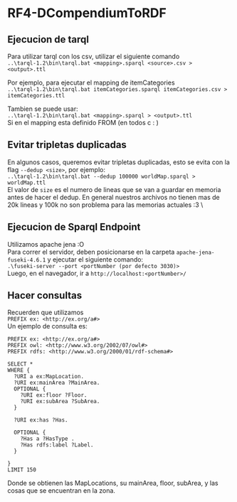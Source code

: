 # RF4-DCompendiumToRDF

## Ejecucion de tarql

Para utilizar tarql con los csv, utilizar el siguiente comando \
```..\tarql-1.2\bin\tarql.bat <mapping>.sparql <source>.csv > <output>.ttl```

Por ejemplo, para ejecutar el mapping de itemCategories \
```..\tarql-1.2\bin\tarql.bat itemCategories.sparql itemCategories.csv > itemCategories.ttl```

Tambien se puede usar: \
```..\tarql-1.2\bin\tarql.bat <mapping>.sparql > <output>.ttl``` \
Si en el mapping esta definido FROM (en todos c : )

## Evitar tripletas duplicadas

En algunos casos, queremos evitar tripletas duplicadas, esto se evita con la flag `--dedup <size>`, por ejemplo: \
```..\tarql-1.2\bin\tarql.bat --dedup 100000 worldMap.sparql > worldMap.ttl``` \
El valor de `size` es el numero de lineas que se van a guardar en memoria antes de hacer el dedup. En general nuestros archivos no tienen
mas de 20k lineas y 100k no son problema para las memorias actuales :3 \

## Ejecucion de Sparql Endpoint

Utilizamos apache jena :O \
Para correr el servidor, deben posicionarse en la carpeta `apache-jena-fuseki-4.6.1` y ejecutar el siguiente comando: \
```.\fuseki-server --port <portNumber (por defecto 3030)>``` \
Luego, en el navegador, ir a `http://localhost:<portNumber>/`

## Hacer consultas

Recuerden que utilizamos \
```PREFIX ex: <http://ex.org/a#>``` \
Un ejemplo de consulta es:
```sparql
PREFIX ex: <http://ex.org/a#>
PREFIX owl: <http://www.w3.org/2002/07/owl#>
PREFIX rdfs: <http://www.w3.org/2000/01/rdf-schema#>

SELECT *
WHERE {
  ?URI a ex:MapLocation.
  ?URI ex:mainArea ?MainArea.
  OPTIONAL {
    ?URI ex:floor ?Floor.
    ?URI ex:subArea ?SubArea.
  }
  
  ?URI ex:has ?Has.
  
  OPTIONAL {
    ?Has a ?HasType .
    ?Has rdfs:label ?Label.
  }

}
LIMIT 150
```

Donde se obtienen las MapLocations, su mainArea, floor, subArea, y las cosas que se encuentran en la zona.